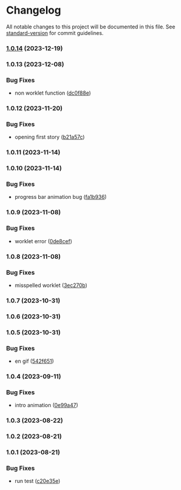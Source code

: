 # Changelog

All notable changes to this project will be documented in this file. See [standard-version](https://github.com/conventional-changelog/standard-version) for commit guidelines.

### [1.0.14](https://github.com/plusplusminus/react-native-instagram-stories/compare/v1.0.13...v1.0.14) (2023-12-19)

### 1.0.13 (2023-12-08)


### Bug Fixes

* non worklet function ([dc0f88e](https://github.com/birdwingo/react-native-instagram-stories/commit/dc0f88e26170d9129b30a7f8fee37c5beac55936))

### 1.0.12 (2023-11-20)


### Bug Fixes

* opening first story ([b21a57c](https://github.com/birdwingo/react-native-instagram-stories/commit/b21a57c7b40c188405f4ad94dfe9c05d096eaf18))

### 1.0.11 (2023-11-14)

### 1.0.10 (2023-11-14)


### Bug Fixes

* progress bar animation bug ([fa1b936](https://github.com/birdwingo/react-native-instagram-stories/commit/fa1b9360d40e26b3be79bae099500468ee32ada0))

### 1.0.9 (2023-11-08)


### Bug Fixes

* worklet error ([0de8cef](https://github.com/birdwingo/react-native-instagram-stories/commit/0de8cef208fef9203d33fc824b6d77acabec02c5))

### 1.0.8 (2023-11-08)


### Bug Fixes

* misspelled worklet ([3ec270b](https://github.com/birdwingo/react-native-instagram-stories/commit/3ec270b0a5712d97c6dfc46fd783acb27d974693))

### 1.0.7 (2023-10-31)

### 1.0.6 (2023-10-31)

### 1.0.5 (2023-10-31)


### Bug Fixes

* en gif ([542f651](https://github.com/birdwingo/react-native-instagram-stories/commit/542f651b572b204ad635f8a2f4095c9465648391))

### 1.0.4 (2023-09-11)


### Bug Fixes

* intro animation ([0e99a47](https://github.com/birdwingo/react-native-instagram-stories/commit/0e99a47fead4859303f87a7af2243b03f9f54d4a))

### 1.0.3 (2023-08-22)

### 1.0.2 (2023-08-21)

### 1.0.1 (2023-08-21)


### Bug Fixes

* run test ([c20e35e](https://github.com/birdwingo/react-native-instagram-stories/commit/c20e35eb18e9c953715798b5588341bf515d3309))
